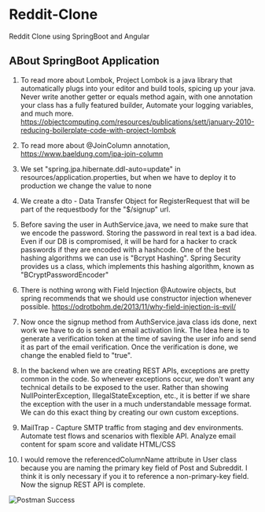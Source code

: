 # Reddit-Clone
Reddit Clone using SpringBoot and Angular

<h2> ABout SpringBoot Application</h2>

1) To read more about Lombok, Project Lombok is a java library that automatically plugs into your editor and build tools, spicing up your java.
Never write another getter or equals method again, with one annotation your class has a fully featured builder, Automate your logging variables, and much more.
   https://objectcomputing.com/resources/publications/sett/january-2010-reducing-boilerplate-code-with-project-lombok

2) To read more about @JoinColumn annotation, 
   https://www.baeldung.com/jpa-join-column

3) We set "spring.jpa.hibernate.ddl-auto=update" in resources/application.properties, but when we have to deploy it to production we change the value to none

4) We create a dto - Data Transfer Object for RegisterRequest that will be part of the requestbody for the "$/signup" url. 
5) Before saving the user in AuthService.java, we need to make sure that we encode the password. Storing the password in real text is a bad idea. Even if our DB is compromised, it will be hard for a hacker to crack passwords if they are encoded with a hashcode. One of the best hashing algorithms we can use is "Bcrypt Hashing". Spring Security provides us a class, which implements this hashing algorithm, known as "BCryptPasswordEncoder"

6) There is nothing wrong with Field Injection @Autowire objects, but spring recommends that we should use constructor injection whenever possible.
   https://odrotbohm.de/2013/11/why-field-injection-is-evil/
7) Now once the signup method from AuthService.java class ids done, next work we have to do is send an email activation link. The Idea here is to generate a verification token at the time of saving the user info and send it as part of the email verification. Once the verification is done, we change the enabled field to "true".

8) In the backend when we are creating REST APIs, exceptions are pretty common in the code. So whenever exceptions occur, we don't want any technical details to be exposed to the user. Rather than showing NullPointerException, IllegalStateException, etc., it is better if we share the exception with the user in a much understandable message format. We can do this exact thing by creating our own custom exceptions.

9) MailTrap - Capture SMTP traffic from staging and dev environments. Automate test flows and scenarios with flexible API. Analyze email content for spam score and validate HTML/CSS 

10) I would remove the referencedColumnName attribute in User class because you are naming the primary key field of Post and Subreddit. I think it is only necessary if you it to reference a non-primary-key field. Now the signup REST API is complete.

![Postman Success](https://user-images.githubusercontent.com/38052562/165365574-d7d698af-781f-42db-9111-66627ae39362.PNG)
